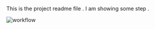 This is the project readme file .
I am showing some step .

![workflow](https://github.com/Min-heink/Min-heink/sem/actions/workflows/main.yml/badge.svg)